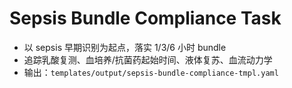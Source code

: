 # Sepsis Bundle Compliance Task

- 以 sepsis 早期识别为起点，落实 1/3/6 小时 bundle
- 追踪乳酸复测、血培养/抗菌药起始时间、液体复苏、血流动力学
- 输出：`templates/output/sepsis-bundle-compliance-tmpl.yaml`
